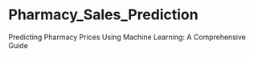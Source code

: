 # Pharmacy_Sales_Prediction
Predicting Pharmacy Prices Using Machine Learning: A Comprehensive Guide
